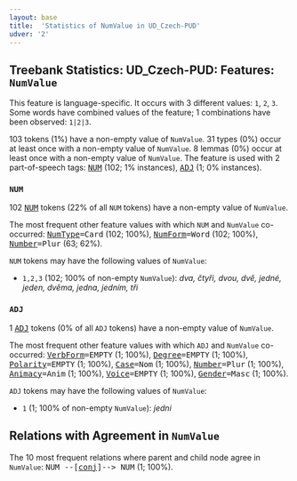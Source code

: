 ```yaml
---
layout: base
title:  'Statistics of NumValue in UD_Czech-PUD'
udver: '2'
---
```


## Treebank Statistics: UD_Czech-PUD: Features: `NumValue`

This feature is language-specific.
It occurs with 3 different values: `1`, `2`, `3`.
Some words have combined values of the feature; 1 combinations have been observed: `1|2|3`.

103 tokens (1%) have a non-empty value of `NumValue`.
31 types (0%) occur at least once with a non-empty value of `NumValue`.
8 lemmas (0%) occur at least once with a non-empty value of `NumValue`.
The feature is used with 2 part-of-speech tags: <tt><a href="cs_pud-pos-NUM.html">NUM</a></tt> (102; 1% instances), <tt><a href="cs_pud-pos-ADJ.html">ADJ</a></tt> (1; 0% instances).

### `NUM`

102 <tt><a href="cs_pud-pos-NUM.html">NUM</a></tt> tokens (22% of all `NUM` tokens) have a non-empty value of `NumValue`.

The most frequent other feature values with which `NUM` and `NumValue` co-occurred: <tt><a href="cs_pud-feat-NumType.html">NumType</a></tt><tt>=Card</tt> (102; 100%), <tt><a href="cs_pud-feat-NumForm.html">NumForm</a></tt><tt>=Word</tt> (102; 100%), <tt><a href="cs_pud-feat-Number.html">Number</a></tt><tt>=Plur</tt> (63; 62%).

`NUM` tokens may have the following values of `NumValue`:

* `1,2,3` (102; 100% of non-empty `NumValue`): <em>dva, čtyři, dvou, dvě, jedné, jeden, dvěma, jedna, jedním, tři</em>

### `ADJ`

1 <tt><a href="cs_pud-pos-ADJ.html">ADJ</a></tt> tokens (0% of all `ADJ` tokens) have a non-empty value of `NumValue`.

The most frequent other feature values with which `ADJ` and `NumValue` co-occurred: <tt><a href="cs_pud-feat-VerbForm.html">VerbForm</a></tt><tt>=EMPTY</tt> (1; 100%), <tt><a href="cs_pud-feat-Degree.html">Degree</a></tt><tt>=EMPTY</tt> (1; 100%), <tt><a href="cs_pud-feat-Polarity.html">Polarity</a></tt><tt>=EMPTY</tt> (1; 100%), <tt><a href="cs_pud-feat-Case.html">Case</a></tt><tt>=Nom</tt> (1; 100%), <tt><a href="cs_pud-feat-Number.html">Number</a></tt><tt>=Plur</tt> (1; 100%), <tt><a href="cs_pud-feat-Animacy.html">Animacy</a></tt><tt>=Anim</tt> (1; 100%), <tt><a href="cs_pud-feat-Voice.html">Voice</a></tt><tt>=EMPTY</tt> (1; 100%), <tt><a href="cs_pud-feat-Gender.html">Gender</a></tt><tt>=Masc</tt> (1; 100%).

`ADJ` tokens may have the following values of `NumValue`:

* `1` (1; 100% of non-empty `NumValue`): <em>jedni</em>

## Relations with Agreement in `NumValue`

The 10 most frequent relations where parent and child node agree in `NumValue`:
<tt>NUM --[<tt><a href="cs_pud-dep-conj.html">conj</a></tt>]--> NUM</tt> (1; 100%).


